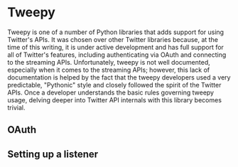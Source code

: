 Tweepy
======

Tweepy is one of a number of Python libraries that adds support for
using Twitter's APIs. It was chosen over other Twitter libraries
because, at the time of this writing, it is under active development and
has full support for all of Twitter's features, including authenticating
via OAuth and connecting to the streaming APIs. Unfortunately, tweepy is
not well documented, especially when it comes to the streaming APIs;
however, this lack of documentation is helped by the fact that the
tweepy developers used a very predictable, "Pythonic" style and closely
followed the spirit of the Twitter APIs. Once a developer understands
the basic rules governing tweepy usage, delving deeper into Twitter API
internals with this library becomes trivial.

## OAuth



## Setting up a listener
